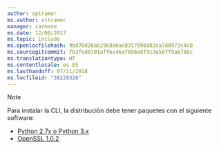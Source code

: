```yaml
---
author: sptramer
ms.author: sttramer
manager: carmonm
ms.date: 12/08/2017
ms.topic: include
ms.openlocfilehash: 9bd78d26ab2988a0ac8317096d83ca7d0973c4c8
ms.sourcegitcommit: fb3fed8701aff6c46af856e8fdc3e56ff9a678bc
ms.translationtype: HT
ms.contentlocale: es-ES
ms.lasthandoff: 07/11/2018
ms.locfileid: "38229328"
---
```

> [!NOTE]
> Para instalar la CLI, la distribución debe tener paquetes con el siguiente software:
> * [Python 2.7x o Python 3.x](https://www.python.org/downloads/)
> * [OpenSSL 1.0.2](https://www.openssl.org/source/)
